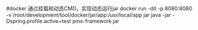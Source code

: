 #docker 通过挂载和动态CMD，实现动态运行jar
 docker run -dit -p 8080:8080  -v /root/development/tool/docker/jar/app:/usr/local/app jar java -jar -Dspring.profile.active=test pms-framework.jar
